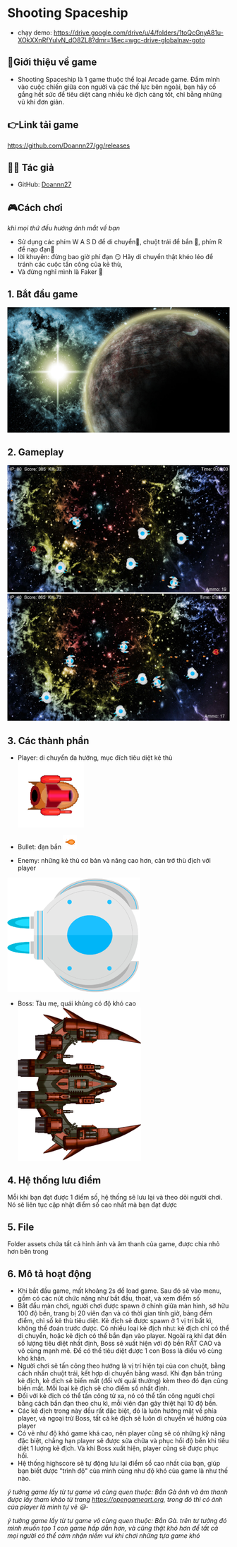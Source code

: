 # Shooting Spaceship


* chạy demo: https://drive.google.com/drive/u/4/folders/1toQcGnyA81u-XOkXXnRfYulvN_dO8ZL8?dmr=1&ec=wgc-drive-globalnav-goto
## :statue_of_liberty:Giới thiệu về game
- Shooting Spaceship là 1 game thuộc thể loại Arcade game. Đắm mình vào cuộc chiến giữa con người và các thế lực bên ngoài, bạn hãy cố gắng hết sức để tiêu diệt càng nhiều kẻ địch càng tốt, chỉ bằng những vũ khí đơn giản.

## :point_right:Link tải game
https://github.com/Doannn27/gg/releases

## 👨‍💻 Tác giả

- GitHub: [Doannn27](https://github.com/Doannn27)
## 🎮Cách chơi 
*khi mọi thứ đều hướng ánh mắt về bạn*
- Sử dụng các phím W A S D để di chuyển:runner:, chuột trái để bắn 🏹, phím R để nạp đạn🔫
- lời khuyên: đừng bao giờ phí đạn :smirk:
              Hãy di chuyển thật khéo léo để tránh các cuộc tấn công của kẻ thù,
- Và đừng nghĩ mình là Faker 🗿
## 1. Bắt đầu game
![Menu](assets/menu.jpg)

## 2. Gameplay
![Menu](assets/1.jpg)
![Menu](assets/2.jpg)
## 3. Các thành phần
- Player: di chuyển đa hướng, mục đích tiêu diệt kẻ thù
![Menu](assets/player/player.png)

- Bullet: đạn bắn
![Menu](assets/player/bullet.png)

- Enemy: những kẻ thù cơ bản và nâng cao hơn, cản trở thù địch với player
<img src="assets/enemy/ship4.png" width="300"/>

- Boss: Tàu mẹ, quái khủng có độ khó cao
![Menu](assets/enemy/boss.PNG)
## 4. Hệ thống lưu điểm
Mỗi khi bạn đạt được 1 điểm số, hệ thống sẽ lưu lại và theo dõi người chơi. Nó sẽ liên tục cập nhật điểm số cao nhất mà bạn đạt được
## 5. File
Folder assets chứa tất cả hình ảnh và âm thanh của game, được chia nhỏ hơn bên trong
## 6. Mô tả hoạt động
- Khi bắt đầu game, mất khoảng 2s để load game. Sau đó sẽ vào menu, gồm có các nút chức năng như bắt đầu, thoát, và xem điểm số
- Bắt đầu màn chơi, người chơi được spawn ở chính giữa màn hình, sở hữu 100 độ bền, trang bị 20 viên đạn và có thời gian tính giờ, bảng đếm điểm, chỉ số kẻ thù tiêu diệt. Kẻ địch sẽ được spawn ở 1 vị trí bất kì, không thể đoán trước được. Có nhiều loại kẻ địch như: kẻ địch chỉ có thể di chuyển, hoặc kẻ địch có thể bắn đạn vào player. Ngoài ra khi đạt đến số lượng tiêu diệt nhất định, Boss sẽ xuất hiện với độ bền RẤT CAO và vô cùng mạnh mẽ. Để có thể tiêu diệt được 1 con Boss là điều vô cùng khó khăn.
- Người chơi sẽ tấn công theo hướng là vị trí hiện tại của con chuột, bằng cách nhấn chuột trái, kết hợp di chuyển bằng wasd. Khi đạn bắn trúng kẻ địch, kẻ địch sẽ biến mất (đối với quái thường) kèm theo đó đạn cũng biến mất. Mỗi loại kẻ địch sẽ cho điểm số nhất định.
- Đối với kẻ địch có thể tấn công từ xa, nó có thể tấn công người chơi bằng cách bắn đạn theo chu kì, mỗi viên đạn gây thiệt hại 10 độ bền.
- Các kẻ địch trong này đều rất đặc biệt, đó là luôn hướng mặt về phía player, và ngoại trừ Boss, tất cả kẻ địch sẽ luôn di chuyển về hướng của player
- Có vẻ như độ khó game khá cao, nên player cũng sẽ có những kỹ năng đặc biệt, chẳng hạn player sẽ được sửa chữa và phục hồi độ bền khi tiêu diệt 1 lượng kẻ địch. Và khi Boss xuất hiện, player cũng sẽ được phục hồi.
- Hệ thống highscore sẽ tự động lưu lại điểm sổ cao nhất của bạn, giúp bạn biết được "trình độ" của mình cũng như độ khó của game là như thế nào.

*ý tưởng game lấy từ tự game vô cùng quen thuộc: Bắn Gà*
*ảnh và âm thanh được lấy tham khảo từ trang https://opengameart.org, trong đó thì có ảnh của player là mình tự vẽ 😃*-

*ý tưởng game lấy từ tự game vô cùng quen thuộc: Bắn Gà.
trên tư tưởng đó mình muốn tạo 1 con game hấp dẫn hơn, và cũng thật khó hơn để tất cả mọi người có thể cảm nhận niềm vui khi chơi những tựa game khó*

